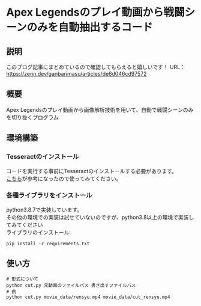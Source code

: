 # Apex Legendsのプレイ動画から戦闘シーンのみを自動抽出するコード
## 説明
このブログ記事にまとめているので確認してもらえると嬉しいです！
URL：https://zenn.dev/ganbarimasu/articles/de6d046cd97572
## 概要
Apex Legendsのプレイ動画から画像解析技術を用いて、自動で戦闘シーンのみを切り抜くプログラム
## 環境構築
### Tesseractのインストール
コードを実行する事前にTesseractのインストールする必要があります。<br/>
[こちら](https://gammasoft.jp/blog/tesseract-ocr-install-on-windows/)が参考になったので使ってみてください。
### 各種ライブラリをインストール
python3.8.7で実装しています。<br/>
その他の環境での実装は試せていないのですが、python3.8以上の環境で実装してみてください<br/>
ライブラリのインストール:<br/>
```
pip install -r requirements.txt
```
## 使い方
```
# 形式について
python cut.py 元動画のファイルパス 書き出すファイルパス
# 例
python cut.py movie_data/rensyu.mp4 movie_data/cut_rensyu.mp4
```
